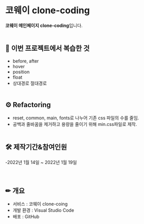 # 코웨이 clone-coding

**코웨이 메인페이지 clone-coding**입니다.
<br><br>

## 📖 이번 프로젝트에서 복습한 것
- before, after
- hover
- position
- float
- 상대경로 절대경로
<br><br>

## ⚙ Refactoring
- reset, common, main, fonts로 나누어 기존 css 파일의 수를 줄임.
- 공백과 줄바꿈을 제거하고 용량을 줄이기 위해 min.css파일로 제작.
<br><br>

## 🛠 제작기간&참여인원
-2022년 1월 14일 ~ 2022년 1월 19일  
<br><br>

## ✏ 개요
- 서비스 : 코웨이 clone-coing
- 개발 환경 : Visual Studio Code
- 배포 : GitHub
